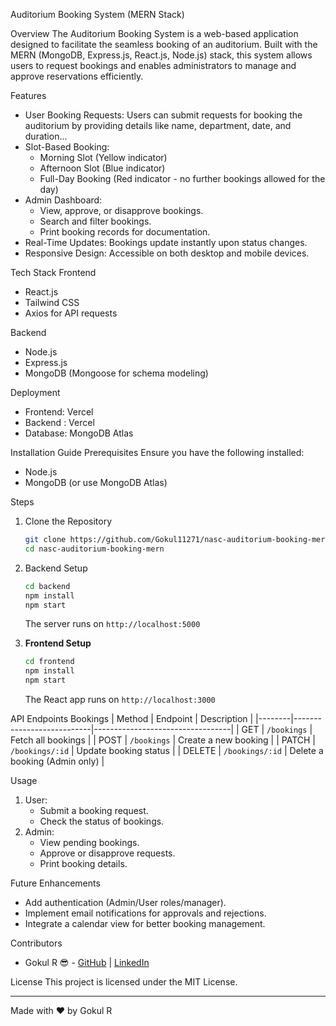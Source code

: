 Auditorium Booking System (MERN Stack)

Overview
The Auditorium Booking System is a web-based application designed to facilitate the seamless booking of an auditorium. Built with the MERN (MongoDB, Express.js, React.js, Node.js) stack, this system allows users to request bookings and enables administrators to manage and approve reservations efficiently.

Features
- User Booking Requests: Users can submit requests for booking the auditorium by providing details like name, department, date, and duration...
- Slot-Based Booking:
  - Morning Slot (Yellow indicator) 
  - Afternoon Slot (Blue indicator) 
  - Full-Day Booking (Red indicator - no further bookings allowed for the day)
- Admin Dashboard:
  - View, approve, or disapprove bookings.
  - Search and filter bookings.
  - Print booking records for documentation.
- Real-Time Updates: Bookings update instantly upon status changes.
- Responsive Design: Accessible on both desktop and mobile devices.

 Tech Stack
 Frontend
- React.js
- Tailwind CSS
- Axios for API requests

Backend
- Node.js
- Express.js
- MongoDB (Mongoose for schema modeling)

Deployment
- Frontend: Vercel
- Backend : Vercel
- Database: MongoDB Atlas

Installation Guide
 Prerequisites
Ensure you have the following installed:
- Node.js
- MongoDB (or use MongoDB Atlas)

 Steps
1. Clone the Repository
   ```sh
   git clone https://github.com/Gokul11271/nasc-auditorium-booking-mern.git
   cd nasc-auditorium-booking-mern
   ```

2. Backend Setup
   ```sh
   cd backend
   npm install
   npm start
   ```
   The server runs on `http://localhost:5000`

3. **Frontend Setup**
   ```sh
   cd frontend
   npm install
   npm start
   ```
   The React app runs on `http://localhost:3000`

API Endpoints
 Bookings
| Method | Endpoint                  | Description                      |
|--------|---------------------------|----------------------------------|
| GET    | `/bookings`               | Fetch all bookings              |
| POST   | `/bookings`               | Create a new booking            |
| PATCH  | `/bookings/:id`           | Update booking status           |
| DELETE | `/bookings/:id`           | Delete a booking (Admin only)   |

Usage
1. User:
   - Submit a booking request.
   - Check the status of bookings.
2. Admin:
   - View pending bookings.
   - Approve or disapprove requests.
   - Print booking details.

 Future Enhancements
- Add authentication (Admin/User roles/manager).
- Implement email notifications for approvals and rejections.
- Integrate a calendar view for better booking management.

 Contributors
- Gokul R 😎 - [GitHub](https://github.com/Gokul11271) | [LinkedIn](https://linkedin.com/in/gokul04developer)

License
This project is licensed under the MIT License.

---
Made with ❤️ by Gokul R

